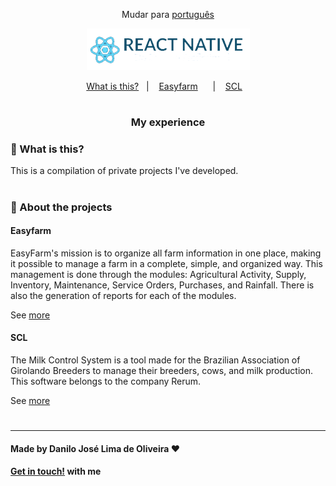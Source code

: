 <div align="center">

Mudar para [português](https://github.com/Danilo-Js/My_Experience/portuguese.md)

</div>
<p align="center">
  <img src="./images/reactNative.png">
</p>


<p align="center" direction="row">
  <a href="#balloon-what-is-this">What is this?</a>&nbsp;&nbsp;&nbsp;|&nbsp;&nbsp;&nbsp;
  <a href="#easyfarm">Easyfarm</a>&nbsp;&nbsp;&nbsp;&nbsp;&nbsp;&nbsp;|&nbsp;&nbsp;&nbsp;
  <a href="#scl">SCL</a>&nbsp;&nbsp;&nbsp;
</p>

#

<div align="center">

### My experience

</div>


### :balloon: What is this?

This is a compilation of private projects I've developed.

#

### :iphone: About the projects

#### Easyfarm

EasyFarm's mission is to organize all farm information in one place, making it possible to manage a farm in a complete, simple, and organized way.
This management is done through the modules: Agricultural Activity, Supply, Inventory, Maintenance, Service Orders, Purchases, and Rainfall.
There is also the generation of reports for each of the modules.

See [more](https://github.com/My_Experience/Easyfarm/english.md)


#### SCL

The Milk Control System is a tool made for the Brazilian Association of Girolando Breeders to manage their breeders, cows, and milk production.
This software belongs to the company Rerum.

See [more](https://github.com/My_Experience/SCL/english.md)

#
---

#### Made by Danilo José Lima de Oliveira ♥ 
#### [Get in touch!](https://www.linkedin.com/in/danilo-js/) with me 
